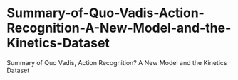 # Summary-of-Quo-Vadis-Action-Recognition-A-New-Model-and-the-Kinetics-Dataset
Summary of Quo Vadis, Action Recognition? A New Model and the Kinetics Dataset
